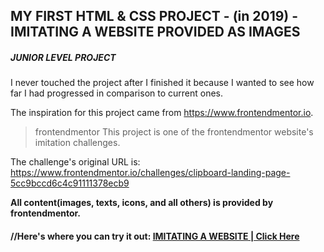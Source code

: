 ## MY FIRST HTML & CSS PROJECT - (in 2019) - IMITATING A WEBSITE PROVIDED AS IMAGES

##### JUNIOR LEVEL PROJECT

I never touched the project after I finished it because I wanted to see how far I had progressed in comparison to current ones.

The inspiration for this project came from https://www.frontendmentor.io.

> frontendmentor
> This project is one of the frontendmentor website's imitation challenges.

The challenge's original URL is:
https://www.frontendmentor.io/challenges/clipboard-landing-page-5cc9bccd6c4c91111378ecb9

**All content(images, texts, icons, and all others) is provided by frontendmentor.**

#### //Here's where you can try it out: [IMITATING A WEBSITE | Click Here](https://comfy-figolla-d03670.netlify.app/)
